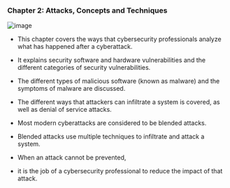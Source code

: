 ### Chapter 2: Attacks, Concepts and Techniques

![image](https://user-images.githubusercontent.com/51156057/236620342-5e2157cb-7623-46d8-bddc-81ebcfa8e3ff.png)


+ This chapter covers the ways that cybersecurity professionals analyze what has happened after a cyberattack. 
+ It explains security software and hardware vulnerabilities and the different categories of security vulnerabilities.

+ The different types of malicious software (known as malware) and the symptoms of malware are discussed. 
+ The different ways that attackers can infiltrate a system is covered, as well as denial of service attacks.

+ Most modern cyberattacks are considered to be blended attacks. 
+ Blended attacks use multiple techniques to infiltrate and attack a system. 
+ When an attack cannot be prevented, 
+ it is the job of a cybersecurity professional to reduce the impact of that attack.
